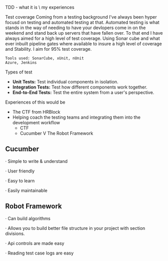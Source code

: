 TDD - what it is \ my experiences 

Test coverage
	Coming from a testing background I've always been hyper focusd on testing and automated testing at that. Automated testing is what stands in the way of needing to have your devlopers come in on the weekend and stand back up servers that have fallen over.
	To that end I have always aimed for a high level of test coverage. Using Sonar cube and what ever inbuilt pipeline gates where available to insure a high level of coverage and Stability. I aim for 95% test coverage.

	Tools used: SonarCube, xUnit, nUnit
	Azure, Jenkins

Types of test 
- **Unit Tests:** Test individual components in isolation.
- **Integration Tests:** Test how different components work together.
- **End-to-End Tests:** Test the entire system from a user's perspective.


Experiences of this would be 
- The CTF from HRBlock
- Helping coach the testing teams and integrating them into the development workflow 
	- CTF
	- Cucumber V The Robot Framework 

## Cucumber

· Simple to write & understand

· User friendly

· Easy to learn

· Easily maintainable

## Robot Framework

· Can build algorithms

· Allows you to build better file structure in your project with section divisions.

· Api controls are made easy

· Reading test case logs are easy